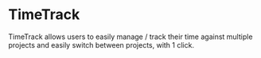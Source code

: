 # TimeTrack

TimeTrack allows users to easily manage / track their time against multiple projects and easily switch between projects, with 1 click.
